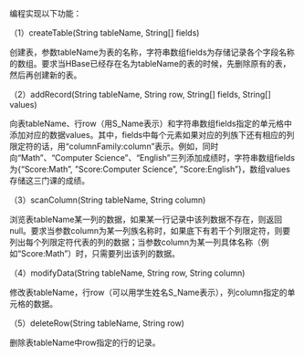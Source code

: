 编程实现以下功能：

（1）createTable(String tableName, String[] fields)

创建表，参数tableName为表的名称，字符串数组fields为存储记录各个字段名称的数组。要求当HBase已经存在名为tableName的表的时候，先删除原有的表，然后再创建新的表。

（2）addRecord(String tableName, String row, String[] fields, String[] values)

向表tableName、行row（用S_Name表示）和字符串数组fields指定的单元格中添加对应的数据values。其中，fields中每个元素如果对应的列族下还有相应的列限定符的话，用“columnFamily:column”表示。例如，同时向“Math”、“Computer Science”、“English”三列添加成绩时，字符串数组fields为{“Score:Math”, ”Score:Computer Science”, ”Score:English”}，数组values存储这三门课的成绩。

（3）scanColumn(String tableName, String column)

浏览表tableName某一列的数据，如果某一行记录中该列数据不存在，则返回null。要求当参数column为某一列族名称时，如果底下有若干个列限定符，则要列出每个列限定符代表的列的数据；当参数column为某一列具体名称（例如“Score:Math”）时，只需要列出该列的数据。

（4）modifyData(String tableName, String row, String column)

修改表tableName，行row（可以用学生姓名S_Name表示），列column指定的单元格的数据。

（5）deleteRow(String tableName, String row)

删除表tableName中row指定的行的记录。